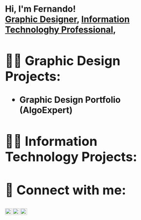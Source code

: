 <h1>Hi, I'm Fernando! <br/><a href="https://github.com/fernsgraphics">Graphic Designer</a>, <a href="https://www.linkedin.com/in/fernando-marticorena-9b5712205/">Information Technologhy Professional</a>, <a </a>

<h2>👨‍💻 Graphic Design Projects:</h2>

- <b>Graphic Design Portfolio (AlgoExpert)</b>


<h2>👨‍💻 Information Technology Projects:</h2>


<h2> 🤳 Connect with me:</h2>

[<img align="left" alt="JoshMadakor | Twitter" width="22px" src="https://cdn.jsdelivr.net/npm/simple-icons@v3/icons/twitter.svg" />][twitter]
[<img align="left" alt="JoshMadakor | LinkedIn" width="22px" src="https://cdn.jsdelivr.net/npm/simple-icons@v3/icons/linkedin.svg" />][linkedin]
[<img align="left" alt="JoshMadakor | Instagram" width="22px" src="https://cdn.jsdelivr.net/npm/simple-icons@v3/icons/instagram.svg" />][instagram]

[twitter]: https://twitter.com/fernsgraphics
[instagram]: https://www.instagram.com/fernsgraphics/
[linkedin]: https://linkedin.com/in/fernando-marticorena-9b5712205
